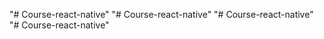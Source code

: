 "# Course-react-native" 
"# Course-react-native" 
"# Course-react-native" 
"# Course-react-native" 
